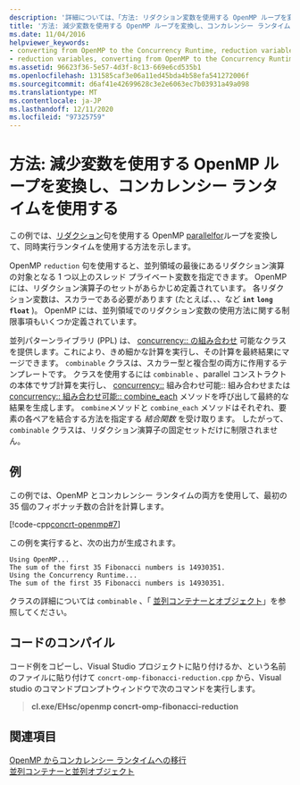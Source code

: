 ```yaml
---
description: '詳細については、「方法: リダクション変数を使用する OpenMP ループを変換して同時実行ランタイムを使用する」を参照してください。'
title: '方法: 減少変数を使用する OpenMP ループを変換し、コンカレンシー ランタイムを使用する'
ms.date: 11/04/2016
helpviewer_keywords:
- converting from OpenMP to the Concurrency Runtime, reduction variables
- reduction variables, converting from OpenMP to the Concurrency Runtime
ms.assetid: 96623f36-5e57-4d3f-8c13-669e6cd535b1
ms.openlocfilehash: 131585caf3e06a11ed45bda4b58efa541272006f
ms.sourcegitcommit: d6af41e42699628c3e2e6063ec7b03931a49a098
ms.translationtype: MT
ms.contentlocale: ja-JP
ms.lasthandoff: 12/11/2020
ms.locfileid: "97325759"
---
```

# <a name="how-to-convert-an-openmp-loop-that-uses-a-reduction-variable-to-use-the-concurrency-runtime"></a>方法: 減少変数を使用する OpenMP ループを変換し、コンカレンシー ランタイムを使用する

この例では、[リダクション](../openmp/reference/openmp-clauses.md#reduction)句を使用する OpenMP [parallel](../../parallel/concrt/how-to-use-parallel-invoke-to-write-a-parallel-sort-routine.md#parallel)[for](../openmp/reference/openmp-directives.md#for-openmp)ループを変換して、同時実行ランタイムを使用する方法を示します。

OpenMP `reduction` 句を使用すると、並列領域の最後にあるリダクション演算の対象となる 1 つ以上のスレッド プライベート変数を指定できます。 OpenMP には、リダクション演算子のセットがあらかじめ定義されています。 各リダクション変数は、スカラーである必要があります (たとえば、、、など **`int`** **`long`** **`float`** )。 OpenMP には、並列領域でのリダクション変数の使用方法に関する制限事項もいくつか定義されています。

並列パターンライブラリ (PPL) は、 [concurrency:: の組み合わせ](../../parallel/concrt/reference/combinable-class.md) 可能なクラスを提供します。これにより、きめ細かな計算を実行し、その計算を最終結果にマージできます。 `combinable` クラスは、スカラー型と複合型の両方に作用するテンプレートです。 クラスを使用するには `combinable` 、parallel コンストラクトの本体でサブ計算を実行し、 [concurrency::](reference/combinable-class.md#combine) 組み合わせ可能:: 組み合わせまたは [concurrency:: 組み合わせ可能:: combine_each](reference/combinable-class.md#combine_each) メソッドを呼び出して最終的な結果を生成します。 `combine`メソッドと `combine_each` メソッドはそれぞれ、要素の各ペアを結合する方法を指定する *結合関数* を受け取ります。 したがって、`combinable` クラスは、リダクション演算子の固定セットだけに制限されません。

## <a name="example"></a>例

この例では、OpenMP とコンカレンシー ランタイムの両方を使用して、最初の 35 個のフィボナッチ数の合計を計算します。

[!code-cpp[concrt-openmp#7](../../parallel/concrt/codesnippet/cpp/convert-an-openmp-loop-that-uses-a-reduction-variable_1.cpp)]

この例を実行すると、次の出力が生成されます。

```Output
Using OpenMP...
The sum of the first 35 Fibonacci numbers is 14930351.
Using the Concurrency Runtime...
The sum of the first 35 Fibonacci numbers is 14930351.
```

クラスの詳細については `combinable` 、「 [並列コンテナーとオブジェクト](../../parallel/concrt/parallel-containers-and-objects.md)」を参照してください。

## <a name="compiling-the-code"></a>コードのコンパイル

コード例をコピーし、Visual Studio プロジェクトに貼り付けるか、という名前のファイルに貼り付けて `concrt-omp-fibonacci-reduction.cpp` から、Visual studio のコマンドプロンプトウィンドウで次のコマンドを実行します。

> **cl.exe/EHsc/openmp concrt-omp-fibonacci-reduction**

## <a name="see-also"></a>関連項目

[OpenMP からコンカレンシー ランタイムへの移行](../../parallel/concrt/migrating-from-openmp-to-the-concurrency-runtime.md)<br/>
[並列コンテナーと並列オブジェクト](../../parallel/concrt/parallel-containers-and-objects.md)
